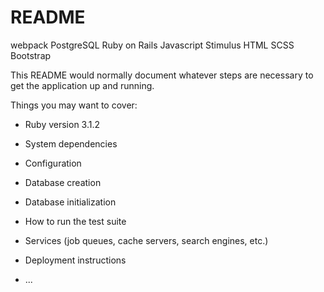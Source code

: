 # README

webpack
PostgreSQL
Ruby on Rails
Javascript
Stimulus
HTML
SCSS
Bootstrap


This README would normally document whatever steps are necessary to get the
application up and running.

Things you may want to cover:

* Ruby version
3.1.2

* System dependencies

* Configuration

* Database creation

* Database initialization

* How to run the test suite

* Services (job queues, cache servers, search engines, etc.)

* Deployment instructions

* ...
